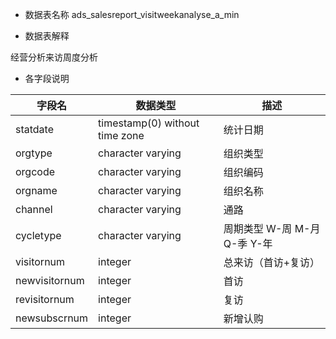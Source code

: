 - 数据表名称
ads_salesreport_visitweekanalyse_a_min

- 数据表解释

经营分析来访周度分析

- 各字段说明

| 字段名        | 数据类型                        | 描述                         |
| ------------- | ------------------------------- | ---------------------------- |
| statdate      | timestamp(0)  without time zone | 统计日期                     |
| orgtype       | character varying               | 组织类型                     |
| orgcode       | character  varying              | 组织编码                     |
| orgname       | character  varying              | 组织名称                     |
| channel       | character varying               | 通路                         |
| cycletype     | character varying               | 周期类型 W-周 M-月 Q-季 Y-年 |
| visitornum    | integer                         | 总来访（首访+复访）          |
| newvisitornum | integer                         | 首访                         |
| revisitornum  | integer                         | 复访                         |
| newsubscrnum  | integer                         | 新增认购                     |